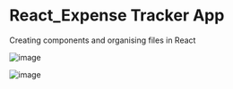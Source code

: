 # React_Expense Tracker App

Creating components and organising files in React

![image](https://user-images.githubusercontent.com/90147636/178095303-8a1d2bcb-34b4-4ab7-8834-a057376bd575.png)

![image](https://user-images.githubusercontent.com/90147636/178095307-132d4ad5-8f57-47ce-8d8b-a1f2fae38158.png)





